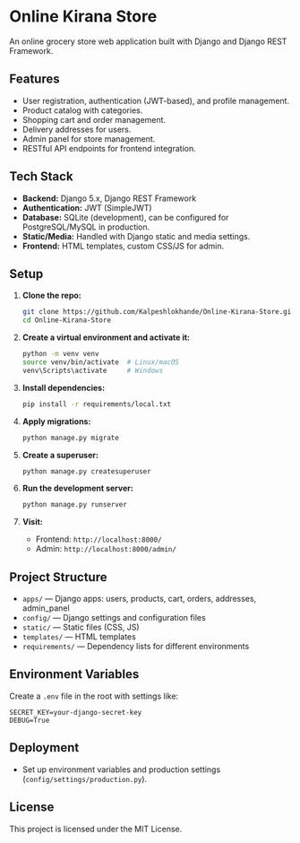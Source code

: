 # Online Kirana Store

An online grocery store web application built with Django and Django REST Framework.

## Features

- User registration, authentication (JWT-based), and profile management.
- Product catalog with categories.
- Shopping cart and order management.
- Delivery addresses for users.
- Admin panel for store management.
- RESTful API endpoints for frontend integration.

## Tech Stack

- **Backend:** Django 5.x, Django REST Framework
- **Authentication:** JWT (SimpleJWT)
- **Database:** SQLite (development), can be configured for PostgreSQL/MySQL in production.
- **Static/Media:** Handled with Django static and media settings.
- **Frontend:** HTML templates, custom CSS/JS for admin.

## Setup

1. **Clone the repo:**
   ```bash
   git clone https://github.com/Kalpeshlokhande/Online-Kirana-Store.git
   cd Online-Kirana-Store
   ```

2. **Create a virtual environment and activate it:**
   ```bash
   python -m venv venv
   source venv/bin/activate  # Linux/macOS
   venv\Scripts\activate     # Windows
   ```

3. **Install dependencies:**
   ```bash
   pip install -r requirements/local.txt
   ```

4. **Apply migrations:**
   ```bash
   python manage.py migrate
   ```

5. **Create a superuser:**
   ```bash
   python manage.py createsuperuser
   ```

6. **Run the development server:**
   ```bash
   python manage.py runserver
   ```

7. **Visit:**  
   - Frontend: `http://localhost:8000/`
   - Admin: `http://localhost:8000/admin/`

## Project Structure

- `apps/` — Django apps: users, products, cart, orders, addresses, admin_panel
- `config/` — Django settings and configuration files
- `static/` — Static files (CSS, JS)
- `templates/` — HTML templates
- `requirements/` — Dependency lists for different environments

## Environment Variables

Create a `.env` file in the root with settings like:

```
SECRET_KEY=your-django-secret-key
DEBUG=True
```

## Deployment

- Set up environment variables and production settings (`config/settings/production.py`).


## License

This project is licensed under the MIT License.
